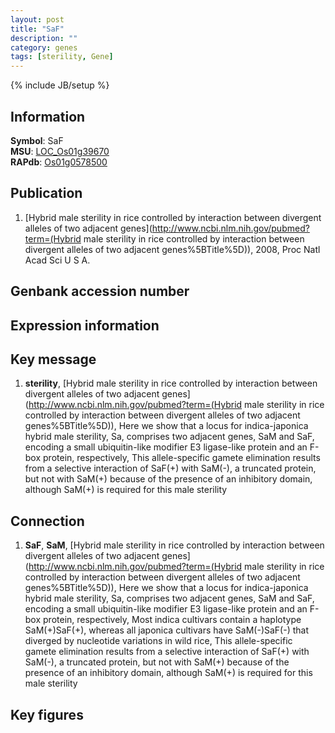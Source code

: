 ```yaml
---
layout: post
title: "SaF"
description: ""
category: genes
tags: [sterility, Gene]
---
```

{% include JB/setup %}

## Information
__Symbol__: SaF  
__MSU__: [LOC_Os01g39670](http://rice.plantbiology.msu.edu/cgi-bin/ORF_infopage.cgi?orf=LOC_Os01g39670)  
__RAPdb__: [Os01g0578500](http://rapdb.dna.affrc.go.jp/viewer/gbrowse_details/irgsp1?name=Os01g0578500)  

## Publication
1. [Hybrid male sterility in rice controlled by interaction between divergent alleles of two adjacent genes](http://www.ncbi.nlm.nih.gov/pubmed?term=(Hybrid male sterility in rice controlled by interaction between divergent alleles of two adjacent genes%5BTitle%5D)), 2008, Proc Natl Acad Sci U S A.

## Genbank accession number

## Expression information

## Key message
1. __sterility__, [Hybrid male sterility in rice controlled by interaction between divergent alleles of two adjacent genes](http://www.ncbi.nlm.nih.gov/pubmed?term=(Hybrid male sterility in rice controlled by interaction between divergent alleles of two adjacent genes%5BTitle%5D)),  Here we show that a locus for indica-japonica hybrid male sterility, Sa, comprises two adjacent genes, SaM and SaF, encoding a small ubiquitin-like modifier E3 ligase-like protein and an F-box protein, respectively, This allele-specific gamete elimination results from a selective interaction of SaF(+) with SaM(-), a truncated protein, but not with SaM(+) because of the presence of an inhibitory domain, although SaM(+) is required for this male sterility

## Connection
1. __SaF__, __SaM__, [Hybrid male sterility in rice controlled by interaction between divergent alleles of two adjacent genes](http://www.ncbi.nlm.nih.gov/pubmed?term=(Hybrid male sterility in rice controlled by interaction between divergent alleles of two adjacent genes%5BTitle%5D)),  Here we show that a locus for indica-japonica hybrid male sterility, Sa, comprises two adjacent genes, SaM and SaF, encoding a small ubiquitin-like modifier E3 ligase-like protein and an F-box protein, respectively, Most indica cultivars contain a haplotype SaM(+)SaF(+), whereas all japonica cultivars have SaM(-)SaF(-) that diverged by nucleotide variations in wild rice, This allele-specific gamete elimination results from a selective interaction of SaF(+) with SaM(-), a truncated protein, but not with SaM(+) because of the presence of an inhibitory domain, although SaM(+) is required for this male sterility

## Key figures


